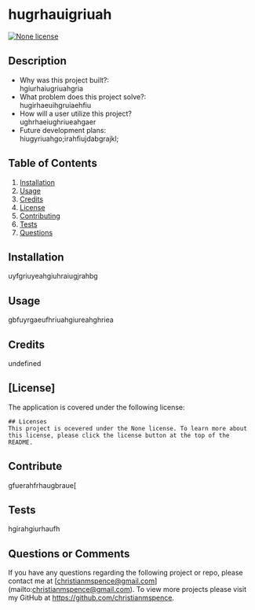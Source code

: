 
  # hugrhauigriuah
  [![None license](https://img.shields.io/badge/License-None-blue.svg)](undefined)

  ## Description
  * Why was this project built?:<br/>
   hgiurhaiugriuahgria
  * What problem does this project solve?:<br/>
   hugirhaeuihgruiaehfiu
  * How will a user utilize this project?<br/>
   ughrhaeiughriueahgaer
  * Future development plans:<br/>
   hiugyriuahgo;irahfiujdabgrajkl;
  
## Table of Contents
  1. [Installation](#installation)
  2. [Usage](#usage)
  3. [Credits](#credits)
  4. [License](#license)
  5. [Contributing](#contribute)
  6. [Tests](#test)
  7. [Questions](#questions)

  ## Installation
  uyfgriuyeahgiuhraiugjrahbg

  ## Usage
  gbfuyrgaeufhriuahgiureahghriea

  ## Credits
  undefined

  ## [License]
  The application is covered under the following license:
  
    ## Licenses
    This project is ocevered under the None license. To learn more about this license, please click the license button at the top of the README.
      

  ## Contribute
  gfuerahfrhaugbraue[

  ## Tests
  hgirahgiurhaufh

  ## Questions or Comments
  If you have any questions regarding the following project or repo, please contact me at [christianmspence@gmail.com] (mailto:christianmspence@gmail.com). 
  To view more projects please visit my GitHub at https://github.com/christianmspence.
